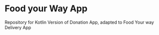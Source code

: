 # Food your Way App
 Repository for Kotlin Version of Donation App, adapted to Food Your way Delivery App
